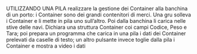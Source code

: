 UTILIZZANDO UNA PILA realizzare la gestione dei Container alla banchina di un porto:
i Container sono dei grandi contenitori di merci. Una gru solleva i Container e li mette in pila uno
sull’altro. Poi dalla banchina li carica nelle stive delle navi. Dichiara una struttura Container coi
campi Codice, Peso e Tara; poi prepara un programma che carica in una pila i dati dei Container
prelevati da caselle di testo; un altro pulsante invece toglie dalla pila i Container e mostra a video i
dati